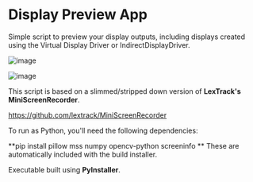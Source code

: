 # Display Preview App

Simple script to preview your display outputs, including displays created using the Virtual Display Driver or IndirectDisplayDriver.

![image](https://github.com/user-attachments/assets/a3877283-3c08-415b-be71-24c5c76855c2)

![image](https://github.com/user-attachments/assets/526ed71c-6e97-4e04-b85f-cb627a061002)

This script is based on a slimmed/stripped down version of **LexTrack's MiniScreenRecorder**.

https://github.com/lextrack/MiniScreenRecorder

To run as Python, you'll need the following dependencies:

**pip install pillow mss numpy opencv-python screeninfo
**
These are automatically included with the build installer. 

Executable built using **PyInstaller**.
